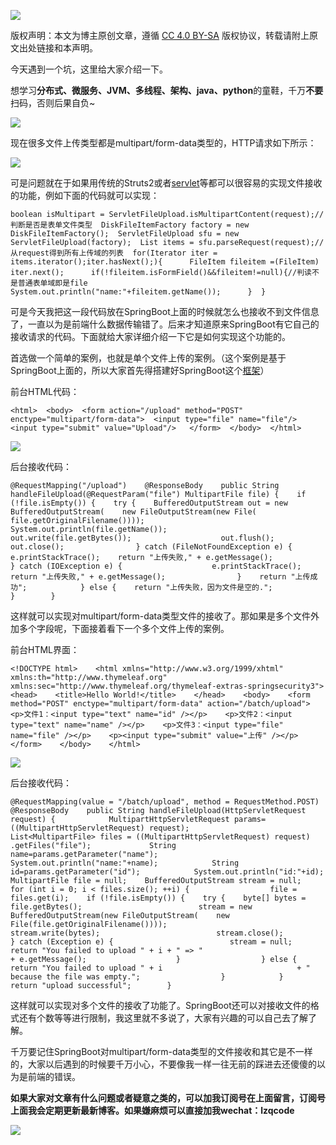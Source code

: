 ![](https://csdnimg.cn/release/blogv2/dist/pc/img/original.png)

版权声明：本文为博主原创文章，遵循 [CC 4.0 BY-SA](http://creativecommons.org/licenses/by-sa/4.0/) 版权协议，转载请附上原文出处链接和本声明。

今天遇到一个坑，这里给大家介绍一下。

想学习**分布式、微服务、JVM、多线程、架构、java、python**的童鞋，千万**不要**扫码，否则后果自负~

![](https://img-blog.csdnimg.cn/20190410135519572.jpg?x-oss-process=image/watermark,type_ZmFuZ3poZW5naGVpdGk,shadow_10,text_aHR0cHM6Ly9ibG9nLmNzZG4ubmV0L2xpbnpoaXFpYW5nMDMxNg==,size_16,color_FFFFFF,t_70)

现在很多文件上传类型都是multipart/form-data类型的，HTTP请求如下所示：

![](https://img-blog.csdn.net/20170809213023576?watermark/2/text/aHR0cDovL2Jsb2cuY3Nkbi5uZXQvbGluemhpcWlhbmcwMzE2/font/5a6L5L2T/fontsize/400/fill/I0JBQkFCMA==/dissolve/70/gravity/Center)

可是问题就在于如果用传统的Struts2或者[servlet](https://so.csdn.net/so/search?q=servlet&spm=1001.2101.3001.7020)等都可以很容易的实现文件接收的功能，例如下面的代码就可以实现：

```
boolean isMultipart = ServletFileUpload.isMultipartContent(request);//判断是否是表单文件类型  DiskFileItemFactory factory = new DiskFileItemFactory();  ServletFileUpload sfu = new ServletFileUpload(factory);  List items = sfu.parseRequest(request);//从request得到所有上传域的列表  for(Iterator iter = items.iterator();iter.hasNext();){      FileItem fileitem =(FileItem) iter.next();      if(!fileitem.isFormField()&&fileitem!=null){//判读不是普通表单域即是file          System.out.println("name:"+fileitem.getName());      }  } 
```

可是今天我把这一段代码放在SpringBoot上面的时候就怎么也接收不到文件信息了，一直以为是前端什么数据传输错了。后来才知道原来SpringBoot有它自己的接收请求的代码。下面就给大家详细介绍一下它是如何实现这个功能的。

首选做一个简单的案例，也就是单个文件上传的案例。（这个案例是基于SpringBoot上面的，所以大家首先得搭建好SpringBoot这个[框架](https://so.csdn.net/so/search?q=%E6%A1%86%E6%9E%B6&spm=1001.2101.3001.7020)）

前台HTML代码：

```
<html>  <body>  <form action="/upload" method="POST" enctype="multipart/form-data">  <input type="file" name="file"/>  <input type="submit" value="Upload"/>   </form>  </body>  </html>  
```

![](https://img-blog.csdn.net/20170809213046330?watermark/2/text/aHR0cDovL2Jsb2cuY3Nkbi5uZXQvbGluemhpcWlhbmcwMzE2/font/5a6L5L2T/fontsize/400/fill/I0JBQkFCMA==/dissolve/70/gravity/Center)

后台接收代码：

```
@RequestMapping("/upload")    @ResponseBody    public String handleFileUpload(@RequestParam("file") MultipartFile file) {    if (!file.isEmpty()) {    try {    BufferedOutputStream out = new BufferedOutputStream(    new FileOutputStream(new File(                                    file.getOriginalFilename())));                    System.out.println(file.getName());                  out.write(file.getBytes());                    out.flush();                    out.close();                } catch (FileNotFoundException e) {                    e.printStackTrace();    return "上传失败," + e.getMessage();                } catch (IOException e) {                    e.printStackTrace();    return "上传失败," + e.getMessage();                }    return "上传成功";            } else {    return "上传失败，因为文件是空的.";            }        }    
```

这样就可以实现对multipart/form-data类型文件的接收了。那如果是多个文件外加多个字段呢，下面接着看下一个多个文件上传的案例。

前台HTML界面：

```
<!DOCTYPE html>    <html xmlns="http://www.w3.org/1999/xhtml" xmlns:th="http://www.thymeleaf.org"    xmlns:sec="http://www.thymeleaf.org/thymeleaf-extras-springsecurity3">    <head>    <title>Hello World!</title>    </head>    <body>    <form method="POST" enctype="multipart/form-data" action="/batch/upload">     <p>文件1：<input type="text" name="id" /></p>    <p>文件2：<input type="text" name="name" /></p>    <p>文件3：<input type="file" name="file" /></p>    <p><input type="submit" value="上传" /></p>    </form>    </body>    </html>     
```

![](https://img-blog.csdn.net/20170809213113866?watermark/2/text/aHR0cDovL2Jsb2cuY3Nkbi5uZXQvbGluemhpcWlhbmcwMzE2/font/5a6L5L2T/fontsize/400/fill/I0JBQkFCMA==/dissolve/70/gravity/Center)

后台接收代码：

```
@RequestMapping(value = "/batch/upload", method = RequestMethod.POST)    @ResponseBody    public String handleFileUpload(HttpServletRequest request) {            MultipartHttpServletRequest params=((MultipartHttpServletRequest) request);            List<MultipartFile> files = ((MultipartHttpServletRequest) request)                      .getFiles("file");             String name=params.getParameter("name");            System.out.println("name:"+name);            String id=params.getParameter("id");            System.out.println("id:"+id);  MultipartFile file = null;    BufferedOutputStream stream = null;    for (int i = 0; i < files.size(); ++i) {                  file = files.get(i);    if (!file.isEmpty()) {    try {    byte[] bytes = file.getBytes();                          stream = new BufferedOutputStream(new FileOutputStream(    new File(file.getOriginalFilename())));                          stream.write(bytes);                          stream.close();                      } catch (Exception e) {                          stream = null;    return "You failed to upload " + i + " => "                                  + e.getMessage();                    }                  } else {    return "You failed to upload " + i                              + " because the file was empty.";                  }            }    return "upload successful";        }    
```

这样就可以实现对多个文件的接收了功能了。SpringBoot还可以对接收文件的格式还有个数等等进行限制，我这里就不多说了，大家有兴趣的可以自己去了解了解。

千万要记住SpringBoot对multipart/form-data类型的文件接收和其它是不一样的，大家以后遇到的时候要千万小心，不要像我一样一往无前的踩进去还傻傻的以为是前端的错误。

**如果大家对文章有什么问题或者疑意之类的，可以加我订阅号在上面留言，订阅号上面我会定期更新最新博客。如果嫌麻烦可以直接加我wechat：lzqcode**

![](https://note.youdao.com/yws/api/group/67516516/noteresource/C5C7035B3E5147589191CE5096EC74CE/version/284?method=get-resource&shareToken=6CEF0002846344EAA8E81FC9E51F5C29&entryId=182345157)